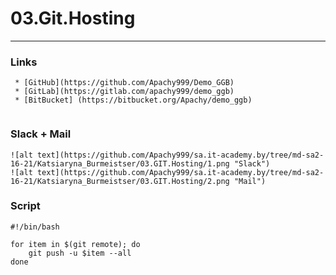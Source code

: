   # 03.Git.Hosting
  ---
  ### Links 
 ```
  * [GitHub](https://github.com/Apachy999/Demo_GGB)
  * [GitLab](https://gitlab.com/apachy999/demo_ggb)
  * [BitBucket] (https://bitbucket.org/Apachy/demo_ggb)
  
```
  ### Slack + Mail
  
    ![alt text](https://github.com/Apachy999/sa.it-academy.by/tree/md-sa2-16-21/Katsiaryna_Burmeistser/03.GIT.Hosting/1.png "Slack")
	![alt text](https://github.com/Apachy999/sa.it-academy.by/tree/md-sa2-16-21/Katsiaryna_Burmeistser/03.GIT.Hosting/2.png "Mail")

  
  ### Script
  
  ```
  #!/bin/bash

  for item in $(git remote); do
      git push -u $item --all
  done

  ```




